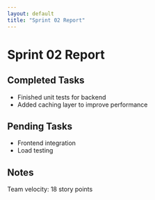 ```yaml
---
layout: default
title: "Sprint 02 Report"
---
```


# Sprint 02 Report

## Completed Tasks
- Finished unit tests for backend
- Added caching layer to improve performance

## Pending Tasks
- Frontend integration
- Load testing

## Notes
Team velocity: 18 story points
